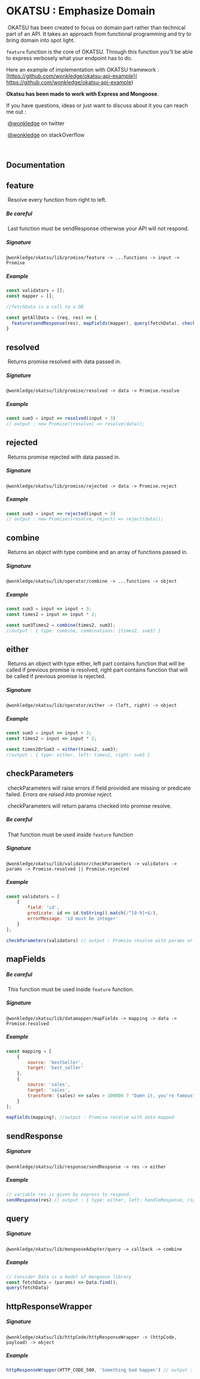 # OKATSU : Emphasize Domain

​	OKATSU has been created to focus on domain part rather than technical part of an API. It takes an approach from functional programming and try to bring domain into spot light. 

 `feature` function is the core of OKATSU. Through this function you'll be able to express verbosely what your endpoint has to do.



Here an example of implementation with OKATSU framework : [https://github.com/wonkledge/okatsu-api-example]( https://github.com/wonkledge/okatsu-api-example)



**Okatsu has been made to work with Express and Mongoose**.



If you have questions, ideas or just want to discuss about it you can reach me out :

​		[@wonkledge](https://twitter.com/wonkledge) on twitter

​		[@wonkledge](https://stackoverflow.com/users/10702448/wonkledge) on stackOverflow

​				

## Documentation



## feature 

​	Resolve every function from right to left.

##### 	Be careful

​		Last function must be sendResponse otherwise your API will not respond.

##### 	Signature

​		`@wonkledge/okatsu/lib/promise/feature -> ...functions -> input -> Promise`  

##### 	Example

```javascript
const validators = [];
const mapper = [];

//fetchData is a call to a DB

const getAllData = (req, res) => {
  feature(sendResponse(res), mapFields(mapper), query(fetchData), checkParameters(validators))(req)
}
```



## resolved

​	Returns promise resolved with data passed in.

##### 	Signature

​		`@wonkledge/okatsu/lib/promise/resolved -> data -> Promise.resolve `

##### 	Example

```javascript
const sum3 = input => resolved(input + 3)
// output : new Promise((resolve) => resolve(data));
```



## rejected

​	Returns promise rejected with data passed in.	

##### 	Signature

​		`@wonkledge/okatsu/lib/promise/rejected -> data -> Promise.reject `

##### 	Example

```javascript
const sum3 = input => rejected(input + 3)
// output : new Promise((resolve, reject) => reject(data));
```



## combine

​	Returns an object with type combine and an array of functions passed in. 

##### 	Signature

​		`@wonkledge/okatsu/lib/operator/combine -> ...functions -> object `

##### 	Example

```javascript
const sum3 = input => input + 3;
const times2 = input => input * 2;

const sum3Times2 = combine(times2, sum3);
//output : { type: combine, combinations: [times2, sum3] }
```



## either

​	Returns an object with type either, left part contains function that will be called if previous promise is resolved, right part contains function that will be called if previous promise is rejected.

##### 	Signature

​		`@wonkledge/okatsu/lib/operator/either -> (left, right) -> object `

##### 	Example

```javascript
const sum3 = input => input + 3;
const times2 = input => input * 2;

const times2OrSum3 = either(times2, sum3);
//output : { type: either, left: times2, right: sum3 }
```



## checkParameters

​	checkParameters will raise errors if field provided are missing or predicate failed.  *Errors are raised into promise reject.*

​	checkParameters will return params checked into promise resolve.

##### 	Be careful

​		That function must be used inside `feature` function

##### 	Signature

​		`@wonkledge/okatsu/lib/validator/checkParameters -> validators -> params -> Promise.resolved || Promise.rejected `

##### 	Example

```javascript
const validators = [
    {
        field: 'id',
        predicate: id => id.toString().match(/^[0-9]+$/),
        errorMessage: 'id must be integer'
    }
];

checkParameters(validators) // output : Promise resolve with params or Promise reject with error raised
```



## mapFields

##### 	Be careful

​		This function must be used inside `feature` function.

##### 	Signature

​		`@wonkledge/okatsu/lib/datamapper/mapFields -> mapping -> data -> Promise.resolved`

##### 	Example

```javascript
const mapping = [
    {
        source: 'bestSeller',
        target: 'best_seller'
    },
    {
        source: 'sales',
        target: 'sales',
        transform: (sales) => sales > 100000 ? "Damn it, you're famous" : "Who are you ?"
    }
];

mapFields(mapping); //output : Promise resolve with data mapped

```



## sendResponse

##### 	Signature

​		`@wonkledge/okatsu/lib/response/sendResponse -> res -> either`

##### 	Example	

```javascript
// variable res is given by express to respond.
sendResponse(res) // output : { type: either, left: handleResponse, right: handleErrorResponse } 
```



## query

##### 	Signature

​		`@wonkledge/okatsu/lib/mongooseAdapter/query -> callback -> combine`

##### 	Example

```javascript
// Consider Data is a model of mongoose library
const fetchData = (params) => Data.find();
query(fetchData)
```



## httpResponseWrapper

##### 	Signature

​		`@wonkledge/okatsu/lib/httpCode/httpResponseWrapper -> (httpCode, payload) -> object`

##### 	Example

```javascript
httpResponseWrapper(HTTP_CODE_500, 'Something bad happen') // output : { code: 500, payload : 'Something bad happen'}
```